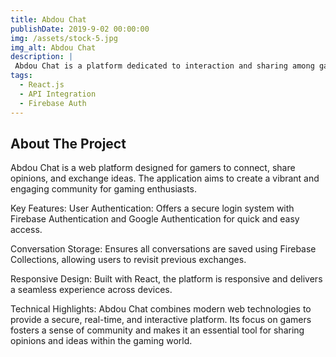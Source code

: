 ```yaml
---
title: Abdou Chat
publishDate: 2019-9-02 00:00:00
img: /assets/stock-5.jpg
img_alt: Abdou Chat
description: |
 Abdou Chat is a platform dedicated to interaction and sharing among gamers, allowing them to exchange opinions. The site is built using React and integrates Firebase Authentication and Firebase Collections. It features Google Authentication and stores conversations for future reference.
tags:
  - React.js
  - API Integration
  - Firebase Auth
---
```

## About The Project
Abdou Chat is a web platform designed for gamers to connect, share opinions, and exchange ideas. The application aims to create a vibrant and engaging community for gaming enthusiasts.

Key Features:
User Authentication:
Offers a secure login system with Firebase Authentication and Google Authentication for quick and easy access.

Conversation Storage:
Ensures all conversations are saved using Firebase Collections, allowing users to revisit previous exchanges.

Responsive Design:
Built with React, the platform is responsive and delivers a seamless experience across devices.

Technical Highlights:
Abdou Chat combines modern web technologies to provide a secure, real-time, and interactive platform. Its focus on gamers fosters a sense of community and makes it an essential tool for sharing opinions and ideas within the gaming world.